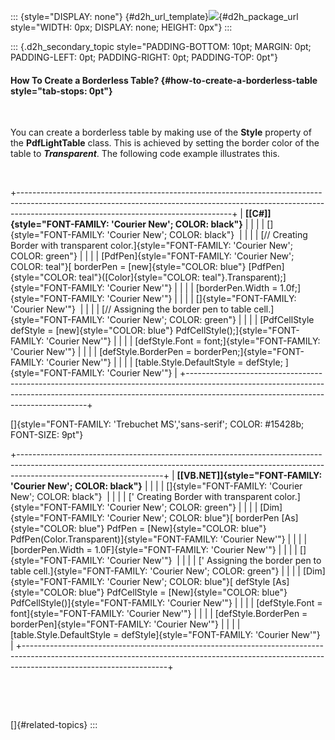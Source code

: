 ::: {style="DISPLAY: none"}
[](ms-xhelp:///?Id=d2h_url_template){#d2h_url_template}![](!package_url!){#d2h_package_url style="WIDTH: 0px; DISPLAY: none; HEIGHT: 0px"}
:::

::: {.d2h_secondary_topic style="PADDING-BOTTOM: 10pt; MARGIN: 0pt; PADDING-LEFT: 0pt; PADDING-RIGHT: 0pt; PADDING-TOP: 0pt"}
#### How To Create a Borderless Table? {#how-to-create-a-borderless-table style="tab-stops: 0pt"}

 

You can create a borderless table by making use of the **Style** property of the **PdfLightTable** class. This is achieved by setting the border color of the table to ***Transparent***. The following code example illustrates this.

 

+-----------------------------------------------------------------------------------------------------------------------------------------------------------------------------------------------------------------+
| **[\[C#\]]{style="FONT-FAMILY: 'Courier New'; COLOR: black"}**                                                                                                                                                  |
|                                                                                                                                                                                                                 |
| []{style="FONT-FAMILY: 'Courier New'; COLOR: black"}                                                                                                                                                            |
|                                                                                                                                                                                                                 |
| [// Creating Border with transparent color.]{style="FONT-FAMILY: 'Courier New'; COLOR: green"}                                                                                                                  |
|                                                                                                                                                                                                                 |
| [PdfPen]{style="FONT-FAMILY: 'Courier New'; COLOR: teal"}[ borderPen = [new]{style="COLOR: blue"} [PdfPen]{style="COLOR: teal"}([Color]{style="COLOR: teal"}.Transparent);]{style="FONT-FAMILY: 'Courier New'"} |
|                                                                                                                                                                                                                 |
| [borderPen.Width = 1.0f;]{style="FONT-FAMILY: 'Courier New'"}                                                                                                                                                   |
|                                                                                                                                                                                                                 |
| []{style="FONT-FAMILY: 'Courier New'"}                                                                                                                                                                          |
|                                                                                                                                                                                                                 |
| [// Assigning the border pen to table cell.]{style="FONT-FAMILY: 'Courier New'; COLOR: green"}                                                                                                                  |
|                                                                                                                                                                                                                 |
| [PdfCellStyle defStyle = [new]{style="COLOR: blue"} PdfCellStyle();]{style="FONT-FAMILY: 'Courier New'"}                                                                                                        |
|                                                                                                                                                                                                                 |
| [defStyle.Font = font;]{style="FONT-FAMILY: 'Courier New'"}                                                                                                                                                     |
|                                                                                                                                                                                                                 |
| [defStyle.BorderPen = borderPen;]{style="FONT-FAMILY: 'Courier New'"}                                                                                                                                           |
|                                                                                                                                                                                                                 |
| [table.Style.DefaultStyle = defStyle; ]{style="FONT-FAMILY: 'Courier New'"}                                                                                                                                     |
+-----------------------------------------------------------------------------------------------------------------------------------------------------------------------------------------------------------------+

[]{style="FONT-FAMILY: 'Trebuchet MS','sans-serif'; COLOR: #15428b; FONT-SIZE: 9pt"} 

+------------------------------------------------------------------------------------------------------------------------------------------------------------------------------------------------+
| **[\[VB.NET\]]{style="FONT-FAMILY: 'Courier New'; COLOR: black"}**                                                                                                                             |
|                                                                                                                                                                                                |
| []{style="FONT-FAMILY: 'Courier New'; COLOR: black"}                                                                                                                                           |
|                                                                                                                                                                                                |
| [\' Creating Border with transparent color.]{style="FONT-FAMILY: 'Courier New'; COLOR: green"}                                                                                                 |
|                                                                                                                                                                                                |
| [Dim]{style="FONT-FAMILY: 'Courier New'; COLOR: blue"}[ borderPen [As]{style="COLOR: blue"} PdfPen = [New]{style="COLOR: blue"} PdfPen(Color.Transparent)]{style="FONT-FAMILY: 'Courier New'"} |
|                                                                                                                                                                                                |
| [borderPen.Width = 1.0F]{style="FONT-FAMILY: 'Courier New'"}                                                                                                                                   |
|                                                                                                                                                                                                |
| []{style="FONT-FAMILY: 'Courier New'"}                                                                                                                                                         |
|                                                                                                                                                                                                |
| [\' Assigning the border pen to table cell.]{style="FONT-FAMILY: 'Courier New'; COLOR: green"}                                                                                                 |
|                                                                                                                                                                                                |
| [Dim]{style="FONT-FAMILY: 'Courier New'; COLOR: blue"}[ defStyle [As]{style="COLOR: blue"} PdfCellStyle = [New]{style="COLOR: blue"} PdfCellStyle()]{style="FONT-FAMILY: 'Courier New'"}       |
|                                                                                                                                                                                                |
| [defStyle.Font = font]{style="FONT-FAMILY: 'Courier New'"}                                                                                                                                     |
|                                                                                                                                                                                                |
| [defStyle.BorderPen = borderPen]{style="FONT-FAMILY: 'Courier New'"}                                                                                                                           |
|                                                                                                                                                                                                |
| [table.Style.DefaultStyle = defStyle]{style="FONT-FAMILY: 'Courier New'"}                                                                                                                      |
+------------------------------------------------------------------------------------------------------------------------------------------------------------------------------------------------+

 

 

[]{#related-topics}
:::
